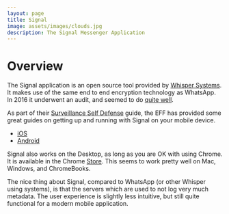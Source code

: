 ```yaml
---
layout: page
title: Signal
image: assets/images/clouds.jpg
description: The Signal Messenger Application
---
```


# Overview

The Signal application is an open source tool provided by [Whisper Systems](https://whispersystems.org/). It makes use of the same end to end encryption technology as WhatsApp. In 2016 it underwent an audit, and seemed to do [quite well](https://threatpost.com/signal-audit-reveals-protocol-cryptographically-sound/121892/).

As part of their [Surveillance Self Defense](https://ssd.eff.org/) guide, the EFF has provided some great guides on getting up and running with Signal on your mobile device. 

* [iOS](https://ssd.eff.org/en/module/how-use-signal-ios)
* [Android](https://ssd.eff.org/en/module/how-use-signal-android)

Signal also works on the Desktop, as long as you are OK with using Chrome. It is available in the Chrome [Store](https://chrome.google.com/webstore/detail/signal-private-messenger/bikioccmkafdpakkkcpdbppfkghcmihk). This seems to work pretty well on Mac, Windows, and ChromeBooks.

The nice thing about Signal, compared to WhatsApp (or other Whisper using systems), is that the servers which are used to not log very much metadata. The user experience is slightly less intuitive, but still quite functional for a modern mobile application.
